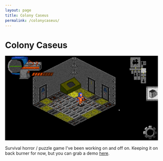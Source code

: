 ```yaml
---
layout: page
title: Colony Caseus
permalink: /colonycaseus/
---
```


# Colony Caseus

![screenshot](/assets/pics/colonycaseus.png)

Survival horror / puzzle game I've been working on and off on. Keeping it on back burner for now, but you can grab a demo [here](https://drive.google.com/open?id=1Y4Q3YQ7rwNsghXd8xyuhLNGhj0owA5fH).